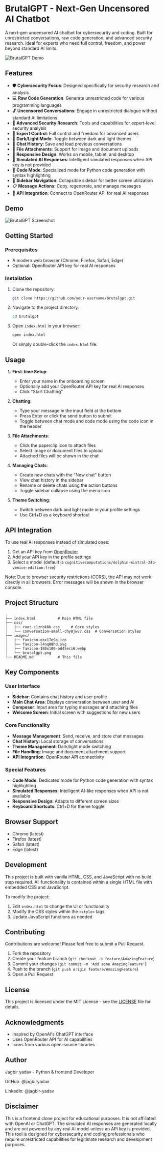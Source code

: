 # BrutalGPT - Next-Gen Uncensored AI Chatbot

A next-gen uncensored AI chatbot for cybersecurity and coding. Built for unrestricted conversations, raw code generation, and advanced security research. Ideal for experts who need full control, freedom, and power beyond standard AI limits.

![BrutalGPT Demo](images/logodemo.png)

## Features

- 🛡️ **Cybersecurity Focus**: Designed specifically for security research and analysis
- 💻 **Raw Code Generation**: Generate unrestricted code for various programming languages
- 🔓 **Uncensored Conversations**: Engage in unrestricted dialogue without standard AI limitations
- 🧠 **Advanced Security Research**: Tools and capabilities for expert-level security analysis
- 🎯 **Expert Control**: Full control and freedom for advanced users
- 🌙 **Dark/Light Mode**: Toggle between dark and light themes
- 💬 **Chat History**: Save and load previous conversations
- 📁 **File Attachments**: Support for image and document uploads
- 🎨 **Responsive Design**: Works on mobile, tablet, and desktop
- 🧪 **Simulated AI Responses**: Intelligent simulated responses when API key is not provided
- 🔧 **Code Mode**: Specialized mode for Python code generation with syntax highlighting
- 🎯 **Sidebar Navigation**: Collapsible sidebar for better screen utilization
- 📋 **Message Actions**: Copy, regenerate, and manage messages
- 🔐 **API Integration**: Connect to OpenRouter API for real AI responses

## Demo

![BrutalGPT Screenshot](images/demo.png)

## Getting Started

### Prerequisites

- A modern web browser (Chrome, Firefox, Safari, Edge)
- Optional: OpenRouter API key for real AI responses

### Installation

1. Clone the repository:
   ```bash
   git clone https://github.com/your-username/brutalgpt.git
   ```

2. Navigate to the project directory:
   ```bash
   cd brutalgpt
   ```

3. Open `index.html` in your browser:
   ```bash
   open index.html
   ```
   Or simply double-click the `index.html` file.

## Usage

1. **First-time Setup**:
   - Enter your name in the onboarding screen
   - Optionally add your OpenRouter API key for real AI responses
   - Click "Start Chatting"

2. **Chatting**:
   - Type your message in the input field at the bottom
   - Press Enter or click the send button to submit
   - Toggle between chat mode and code mode using the code icon in the header

3. **File Attachments**:
   - Click the paperclip icon to attach files
   - Select image or document files to upload
   - Attached files will be shown in the chat

4. **Managing Chats**:
   - Create new chats with the "New chat" button
   - View chat history in the sidebar
   - Rename or delete chats using the action buttons
   - Toggle sidebar collapse using the menu icon

5. **Theme Switching**:
   - Switch between dark and light mode in your profile settings
   - Use Ctrl+D as a keyboard shortcut

## API Integration

To use real AI responses instead of simulated ones:

1. Get an API key from [OpenRouter](https://openrouter.ai/)
2. Add your API key in the profile settings
3. Select a model (default is `cognitivecomputations/dolphin-mistral-24b-venice-edition:free`)

Note: Due to browser security restrictions (CORS), the API may not work directly in all browsers. Error messages will be shown in the browser console.

## Project Structure

```
.
├── index.html          # Main HTML file
├── css/
│   ├── root-c1znbk8k.css     # Core styles
│   └── conversation-small-chy8jwv7.css  # Conversation styles
├── images/
│   ├── favicon-eex17e9e.ico
│   ├── favicon-l4nq08hd.svg
│   ├── favicon-180x180-od45eci6.webp
│   └── brutalgpt.png
└── README.md           # This file
```

## Key Components

### User Interface
- **Sidebar**: Contains chat history and user profile
- **Main Chat Area**: Displays conversation between user and AI
- **Composer**: Input area for typing messages and attaching files
- **Welcome Screen**: Initial screen with suggestions for new users

### Core Functionality
- **Message Management**: Send, receive, and store chat messages
- **Chat History**: Local storage of conversations
- **Theme Management**: Dark/light mode switching
- **File Handling**: Image and document attachment support
- **API Integration**: OpenRouter API connectivity

### Special Features
- **Code Mode**: Dedicated mode for Python code generation with syntax highlighting
- **Simulated Responses**: Intelligent AI-like responses when API is not available
- **Responsive Design**: Adapts to different screen sizes
- **Keyboard Shortcuts**: Ctrl+D for theme toggle

## Browser Support

- Chrome (latest)
- Firefox (latest)
- Safari (latest)
- Edge (latest)

## Development

This project is built with vanilla HTML, CSS, and JavaScript with no build step required. All functionality is contained within a single HTML file with embedded CSS and JavaScript.

To modify the project:
1. Edit `index.html` to change the UI or functionality
2. Modify the CSS styles within the `<style>` tags
3. Update JavaScript functions as needed

## Contributing

Contributions are welcome! Please feel free to submit a Pull Request.

1. Fork the repository
2. Create your feature branch (`git checkout -b feature/AmazingFeature`)
3. Commit your changes (`git commit -m 'Add some AmazingFeature'`)
4. Push to the branch (`git push origin feature/AmazingFeature`)
5. Open a Pull Request

## License

This project is licensed under the MIT License - see the [LICENSE](LICENSE) file for details.

## Acknowledgments

- Inspired by OpenAI's ChatGPT interface
- Uses OpenRouter API for AI capabilities
- Icons from various open-source libraries

## Author
Jagbir yadav - Python & frontend Developer

GitHub: @jagbiryadav

LinkedIn: @jagbir-yadav


## Disclaimer

This is a frontend clone project for educational purposes. It is not affiliated with OpenAI or ChatGPT. The simulated AI responses are generated locally and are not powered by any real AI model unless an API key is provided. This tool is designed for cybersecurity and coding professionals who require unrestricted capabilities for legitimate research and development purposes.



